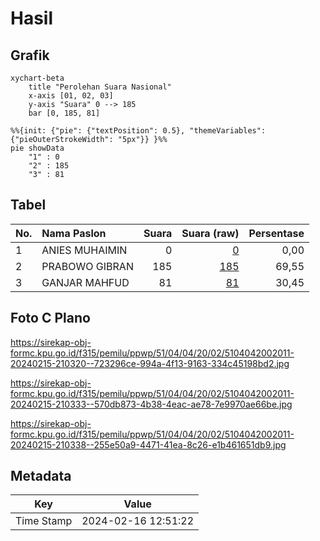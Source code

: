 # Hasil

## Grafik

```mermaid
xychart-beta
    title "Perolehan Suara Nasional"
    x-axis [01, 02, 03]
    y-axis "Suara" 0 --> 185
    bar [0, 185, 81]
```

```mermaid
%%{init: {"pie": {"textPosition": 0.5}, "themeVariables": {"pieOuterStrokeWidth": "5px"}} }%%
pie showData
    "1" : 0
    "2" : 185
    "3" : 81
```

## Tabel

| No. | Nama Paslon    | Suara | Suara (raw) | Persentase |
|:--- |:-------------- | -----:| -----------:| ----------:|
| 1   | ANIES MUHAIMIN | 0     | [0][p-1]    | 0,00       |
| 2   | PRABOWO GIBRAN | 185   | [185][p-2]  | 69,55      |
| 3   | GANJAR MAHFUD  | 81    | [81][p-3]   | 30,45      |


[p-1]: https://github.com/gigit-pemilu/pemilu-2024/blob/main/pilpres/hitung-suara/sub/51-bali/sub/04-gianyar/sub/04-tampaksiring/sub/2002-sanding/sub/011-tps/sub/paslon-1.txt
[p-2]: https://github.com/gigit-pemilu/pemilu-2024/blob/main/pilpres/hitung-suara/sub/51-bali/sub/04-gianyar/sub/04-tampaksiring/sub/2002-sanding/sub/011-tps/sub/paslon-2.txt
[p-3]: https://github.com/gigit-pemilu/pemilu-2024/blob/main/pilpres/hitung-suara/sub/51-bali/sub/04-gianyar/sub/04-tampaksiring/sub/2002-sanding/sub/011-tps/sub/paslon-3.txt

## Foto C Plano

https://sirekap-obj-formc.kpu.go.id/f315/pemilu/ppwp/51/04/04/20/02/5104042002011-20240215-210320--723296ce-994a-4f13-9163-334c45198bd2.jpg

https://sirekap-obj-formc.kpu.go.id/f315/pemilu/ppwp/51/04/04/20/02/5104042002011-20240215-210333--570db873-4b38-4eac-ae78-7e9970ae66be.jpg

https://sirekap-obj-formc.kpu.go.id/f315/pemilu/ppwp/51/04/04/20/02/5104042002011-20240215-210338--255e50a9-4471-41ea-8c26-e1b461651db9.jpg


## Metadata

| Key        | Value               |
| ---------- | ------------------- |
| Time Stamp | 2024-02-16 12:51:22 |



